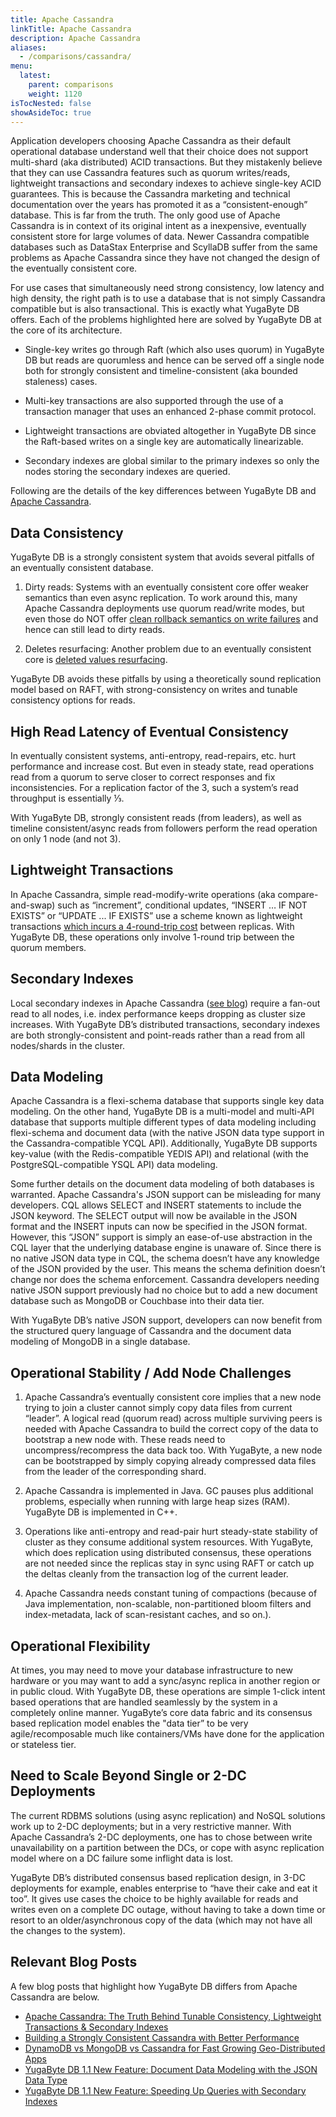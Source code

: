 ```yaml
---
title: Apache Cassandra
linkTitle: Apache Cassandra
description: Apache Cassandra
aliases:
  - /comparisons/cassandra/
menu:
  latest:
    parent: comparisons
    weight: 1120
isTocNested: false
showAsideToc: true
---
```


Application developers choosing Apache Cassandra as their default operational database understand well that their choice does not support multi-shard (aka distributed) ACID transactions. But they mistakenly believe that they can use Cassandra features such as quorum writes/reads, lightweight transactions and secondary indexes to achieve single-key ACID guarantees. This is because the Cassandra marketing and technical documentation over the years has promoted it as a “consistent-enough” database. This is far from the truth. The only good use of Apache Cassandra is in context of its original intent as a inexpensive, eventually consistent store for large volumes of data. Newer Cassandra compatible databases such as DataStax Enterprise and ScyllaDB suffer from the same problems as Apache Cassandra since they have not changed the design of the eventually consistent core.

For use cases that simultaneously need strong consistency, low latency and high density, the right path is to use a database that is not simply Cassandra compatible but is also transactional. This is exactly what YugaByte DB offers. Each of the problems highlighted here are solved by YugaByte DB at the core of its architecture.

- Single-key writes go through Raft (which also uses quorum) in YugaByte DB but reads are quorumless and hence can be served off a single node both for strongly consistent and timeline-consistent (aka bounded staleness) cases. 

- Multi-key transactions are also supported through the use of a transaction manager that uses an enhanced 2-phase commit protocol. 

- Lightweight transactions are obviated altogether in YugaByte DB since the Raft-based writes on a single key are automatically linearizable.

- Secondary indexes are global similar to the primary indexes so only the nodes storing the secondary indexes are queried.

Following are the details of the key differences between YugaByte DB and [Apache Cassandra](http://cassandra.apache.org/).

## Data Consistency

YugaByte DB is a strongly consistent system that avoids several pitfalls of an eventually consistent database.

1. Dirty reads: Systems with an eventually consistent core offer weaker semantics than even async
replication. To work around this, many Apache Cassandra deployments use quorum read/write modes, but
even those do NOT offer [clean rollback semantics on write failures](https://stackoverflow.com/questions/12156517/whats-the-difference-between-paxos-and-wr-n-in-cassandra) and hence can still lead to dirty reads.

2. Deletes resurfacing: Another problem due to an eventually consistent core is [deleted values resurfacing](https://stackoverflow.com/questions/35392430/cassandra-delete-not-working). 

YugaByte DB avoids these pitfalls by using a theoretically sound replication model based on RAFT, with
strong-consistency on writes and tunable consistency options for reads.

## High Read Latency of Eventual Consistency

In eventually consistent systems, anti-entropy, read-repairs, etc. hurt performance and increase cost. But even in steady state, read operations read from a quorum to serve closer to correct responses and fix inconsistencies. For a replication factor of the 3, such a system’s read throughput is essentially ⅓.

With YugaByte DB, strongly consistent reads (from leaders), as well as timeline consistent/async reads
from followers perform the read operation on only 1 node (and not 3).

## Lightweight Transactions 

In Apache Cassandra, simple read-modify-write operations (aka compare-and-swap) such as “increment”, conditional updates, “INSERT …  IF NOT EXISTS” or “UPDATE ... IF EXISTS” use a scheme known as lightweight transactions [which incurs a 4-round-trip cost](https://teddyma.gitbooks.io/learncassandra/content/concurrent/concurrency_control.html) between replicas. With YugaByte DB, these operations only involve 1-round trip between the quorum members.

## Secondary Indexes

Local secondary indexes in Apache Cassandra ([see blog](https://pantheon.io/blog/cassandra-scale-problem-secondary-indexes)) require a fan-out read to all nodes, i.e. index performance keeps dropping as cluster size increases. With YugaByte DB’s distributed transactions, secondary indexes are both strongly-consistent and point-reads rather than a read from all nodes/shards in the cluster.

## Data Modeling

Apache Cassandra is a flexi-schema database that supports single key data modeling. On the other hand, YugaByte DB is a multi-model and multi-API database that supports multiple different types of data modeling including flexi-schema and document data (with the native JSON data type support in the Cassandra-compatible YCQL API). Additionally, YugaByte DB supports key-value (with the Redis-compatible YEDIS API) and relational (with the PostgreSQL-compatible YSQL API) data modeling.

Some further details on the document data modeling of both databases is warranted. Apache Cassandra's JSON support can be misleading for many developers. CQL allows SELECT and INSERT statements to include the JSON keyword. The SELECT output will now be available in the JSON format and the INSERT inputs can now be specified in the JSON format. However, this “JSON” support is simply an ease-of-use abstraction in the CQL layer that the underlying database engine is unaware of. Since there is no native JSON data type in CQL, the schema doesn’t have any knowledge of the JSON provided by the user. This means the schema definition doesn’t change nor does the schema enforcement. Cassandra developers needing native JSON support previously had no choice but to add a new document database such as MongoDB or Couchbase into their data tier.

With YugaByte DB’s native JSON support, developers can now benefit from the structured query language of Cassandra and the document data modeling of MongoDB in a single database.

## Operational Stability / Add Node Challenges

1. Apache Cassandra’s eventually consistent core implies that a new node trying to join a cluster cannot simply copy data files from current “leader”. A logical read (quorum read) across multiple surviving peers is needed with Apache Cassandra to build the correct copy of the data to bootstrap a new node with. These reads need to uncompress/recompress the data back too. With YugaByte, a new node can be bootstrapped by simply copying already compressed data files from the leader of the corresponding shard.

2. Apache Cassandra is implemented in Java. GC pauses plus additional problems, especially when running with large heap sizes (RAM). YugaByte DB is implemented in C++.

3. Operations like anti-entropy and read-pair hurt steady-state stability of cluster as they consume additional system resources. With YugaByte, which does replication using distributed consensus, these operations are not needed since the replicas stay in sync using RAFT or catch up the deltas cleanly from the transaction log of the current leader.

4. Apache Cassandra needs constant tuning of compactions (because of Java implementation, non-scalable, non-partitioned bloom filters and index-metadata, lack of scan-resistant caches, and so on.).

## Operational Flexibility 

At times, you may need to move your database infrastructure to new hardware or you may want to add a sync/async replica in another region or in public cloud. With YugaByte DB, these operations are simple 1-click intent based operations that are handled seamlessly by the system in a completely online manner. YugaByte’s core data fabric and its consensus based replication model enables the "data tier” to be very agile/recomposable much like containers/VMs have done for the application or stateless tier.

## Need to Scale Beyond Single or 2-DC Deployments

The current RDBMS solutions (using async replication) and NoSQL solutions work up to 2-DC deployments; but in a very restrictive manner. With Apache Cassandra’s 2-DC deployments, one has to chose between write unavailability on a partition between the DCs, or cope with async replication model where on a DC failure some inflight data is lost. 

YugaByte DB’s distributed consensus based replication design, in 3-DC deployments for example, enables enterprise to “have their cake and eat it too”. It gives use cases the choice to be highly available for reads and writes even on a complete DC outage, without having to take a down time or resort to an older/asynchronous copy of the data (which may not have all the changes to the system).

## Relevant Blog Posts

A few blog posts that highlight how YugaByte DB differs from Apache Cassandra are below.

- [Apache Cassandra: The Truth Behind Tunable Consistency, Lightweight Transactions & Secondary Indexes](https://blog.yugabyte.com/apache-cassandra-lightweight-transactions-secondary-indexes-tunable-consistency/)
- [Building a Strongly Consistent Cassandra with Better Performance](https://blog.yugabyte.com/building-a-strongly-consistent-cassandra-with-better-performance) 
- [DynamoDB vs MongoDB vs Cassandra for Fast Growing Geo-Distributed Apps](https://blog.yugabyte.com/dynamodb-vs-mongodb-vs-cassandra-for-fast-growing-geo-distributed-apps/)
- [YugaByte DB 1.1 New Feature: Document Data Modeling with the JSON Data Type](https://blog.yugabyte.com/yugabyte-db-1-1-new-feature-document-data-modeling-with-json-data-type/)
- [YugaByte DB 1.1 New Feature: Speeding Up Queries with Secondary Indexes](https://blog.yugabyte.com/yugabyte-db-1-1-new-feature-speeding-up-queries-with-secondary-indexes/) 
